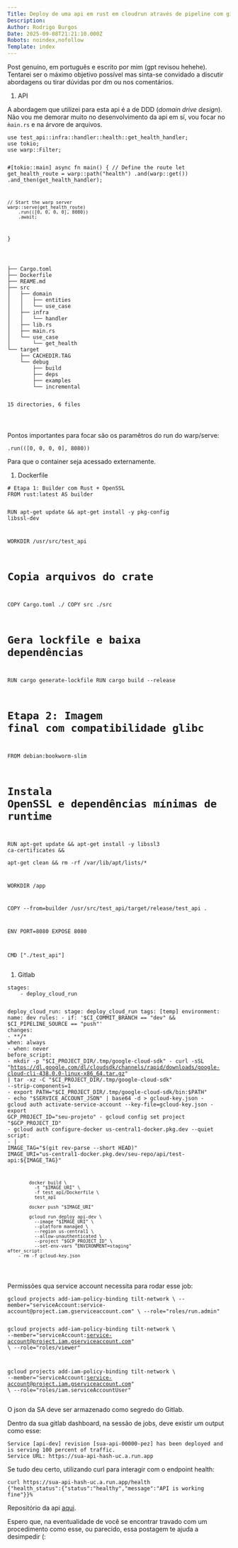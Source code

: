 ```yaml
---
Title: Deploy de uma api em rust em cloudrun através de pipeline com gitlab
Description: 
Author: Rodrigo Burgos
Date: 2025-09-08T21:21:10.000Z
Robots: noindex,nofollow
Template: index
---
```

<p>Post genuíno, em português e escrito por mim (gpt revisou hehehe). Tentarei ser o máximo objetivo possível mas sinta-se convidado a discutir abordagens ou tirar dúvidas por dm ou nos comentários.</p>

<ol>
<li>API</li>
</ol>

<p>A abordagem que utilizei para esta api é a de DDD (<em>domain drive design</em>). Não vou me demorar muito no desenvolvimento da api em sí, vou focar no <code>m̀ain.rs</code> e na árvore de arquivos.<br>
</p>

<div class="highlight js-code-highlight">
<pre class="highlight plaintext"><code>use test_api::infra::handler::health::get_health_handler;
use tokio;
use warp::Filter;

#[tokio::main]
async fn main() {
    // Define the route
    let get_health_route = warp::path("health")
        .and(warp::get())
        .and_then(get_health_handler);

    // Start the warp server
    warp::serve(get_health_route)
        .run(([0, 0, 0, 0], 8080))
        .await;
}

</code></pre>

</div>





<div class="highlight js-code-highlight">
<pre class="highlight plaintext"><code>├── Cargo.toml
├── Dockerfile
├── REAME.md
├── src
│   ├── domain
│   │   ├── entities
│   │   └── use_case
│   ├── infra
│   │   └── handler
│   ├── lib.rs
│   ├── main.rs
│   └── use_case
│       └── get_health
└── target
    ├── CACHEDIR.TAG
    └── debug
        ├── build
        ├── deps
        ├── examples
        └── incremental

15 directories, 6 files

</code></pre>

</div>



<p>Pontos importantes para focar são os paramêtros do run do warp/serve:</p>

<p><code>.run(([0, 0, 0, 0], 8080))</code></p>

<p>Para que o container seja acessado externamente.</p>

<ol>
<li>Dockerfile
</li>
</ol>

<div class="highlight js-code-highlight">
<pre class="highlight plaintext"><code># Etapa 1: Builder com Rust + OpenSSL
FROM rust:latest AS builder

RUN apt-get update &amp;&amp; apt-get install -y pkg-config libssl-dev

WORKDIR /usr/src/test_api

# Copia arquivos do crate
COPY Cargo.toml ./
COPY src ./src

# Gera lockfile e baixa dependências
RUN cargo generate-lockfile
RUN cargo build --release

# Etapa 2: Imagem final com compatibilidade glibc
FROM debian:bookworm-slim

# Instala OpenSSL e dependências mínimas de runtime
RUN apt-get update &amp;&amp; apt-get install -y libssl3 ca-certificates &amp;&amp; \
    apt-get clean &amp;&amp; rm -rf /var/lib/apt/lists/*

WORKDIR /app

COPY --from=builder /usr/src/test_api/target/release/test_api .

ENV PORT=8080
EXPOSE 8080

CMD ["./test_api"]
</code></pre>

</div>



<ol>
<li>Gitlab
</li>
</ol>

<div class="highlight js-code-highlight">
<pre class="highlight plaintext"><code>stages:
    - deploy_cloud_run

deploy_cloud_run:
    stage: deploy_cloud_run
    tags: [temp]
    environment:
        name: dev
    rules:
        - if: '$CI_COMMIT_BRANCH == "dev" &amp;&amp; $CI_PIPELINE_SOURCE == "push"'
          changes:
              - **/*
          when: always
        - when: never
    before_script:
        - mkdir -p "$CI_PROJECT_DIR/.tmp/google-cloud-sdk"
        - curl -sSL "https://dl.google.com/dl/cloudsdk/channels/rapid/downloads/google-cloud-cli-438.0.0-linux-x86_64.tar.gz" | tar -xz -C "$CI_PROJECT_DIR/.tmp/google-cloud-sdk" --strip-components=1
        - export PATH="$CI_PROJECT_DIR/.tmp/google-cloud-sdk/bin:$PATH"
        - echo "$SERVICE_ACCOUNT_JSON" | base64 -d &gt; gcloud-key.json
        - gcloud auth activate-service-account --key-file=gcloud-key.json
        - export GCP_PROJECT_ID="seu-projeto"
        - gcloud config set project "$GCP_PROJECT_ID"
        - gcloud auth configure-docker us-central1-docker.pkg.dev --quiet
    script:
        - |
            IMAGE_TAG="$(git rev-parse --short HEAD)"
            IMAGE_URI="us-central1-docker.pkg.dev/seu-repo/api/test-api:${IMAGE_TAG}"

            docker build \
              -t "$IMAGE_URI" \
              -f test_api/Dockerfile \
              test_api

            docker push "$IMAGE_URI"

            gcloud run deploy api-dev \
              --image "$IMAGE_URI" \
              --platform managed \
              --region us-central1 \
              --allow-unauthenticated \
              --project "$GCP_PROJECT_ID" \
              --set-env-vars "ENVIRONMENT=staging"
    after_script:
        - rm -f gcloud-key.json
</code></pre>

</div>



<p>Permissões qua service account necessita para rodar esse job:<br>
</p>

<div class="highlight js-code-highlight">
<pre class="highlight plaintext"><code>gcloud projects add-iam-policy-binding tilt-network \ --member="serviceAccount:service-account@project.iam.gserviceaccount.com" \ --role="roles/run.admin"

gcloud projects add-iam-policy-binding tilt-network \ --member="serviceAccount:service-account@project.iam.gserviceaccount.com" \ --role="roles/viewer"

gcloud projects add-iam-policy-binding tilt-network \ --member="serviceAccount:service-account@project.iam.gserviceaccount.com" \ --role="roles/iam.serviceAccountUser"
</code></pre>

</div>



<p>O json da SA deve ser armazenado como segredo do Gitlab.</p>

<p>Dentro da sua gitlab dashboard, na sessão de jobs, deve existir um output como esse:<br>
</p>

<div class="highlight js-code-highlight">
<pre class="highlight plaintext"><code>Service [api-dev] revision [sua-api-00000-pez] has been deployed and is serving 100 percent of traffic.
Service URL: https://sua-api-hash-uc.a.run.app
</code></pre>

</div>



<p>Se tudo deu certo, utilizando curl para interagir com o endpoint health:<br>
</p>

<div class="highlight js-code-highlight">
<pre class="highlight plaintext"><code>curl https://sua-api-hash-uc.a.run.app/health
{"health_status":{"status":"healthy","message":"API is working fine"}}%
</code></pre>

</div>



<p>Repositório da api <a href="https://github.com/burgossrodrigo/test_api" rel="noopener noreferrer">aqui</a>.</p>

<p>Espero que, na eventualidade de você se encontrar travado com um procedimento como esse, ou parecido, essa postagem te ajuda a desimpedir (:</p>

